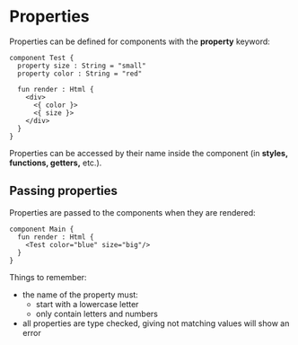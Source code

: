# Properties

Properties can be defined for components with the **property** keyword:

```text
component Test {
  property size : String = "small"
  property color : String = "red"

  fun render : Html {
    <div>
      <{ color }>
      <{ size }>
    </div>
  }
}
```

Properties can be accessed by their name inside the component \(in **styles, functions, getters,** etc.\).

## Passing properties

Properties are passed to the components when they are rendered:

```text
component Main {
  fun render : Html {
    <Test color="blue" size="big"/>
  }
}
```

Things to remember:

* the name of the property must:
  * start with a lowercase letter
  * only contain letters and numbers
* all properties are type checked, giving not matching values will show an error

